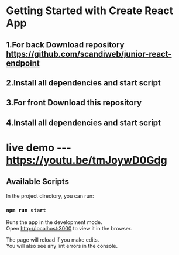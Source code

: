# Getting Started with Create React App

## 1.For back Download  repository https://github.com/scandiweb/junior-react-endpoint  
## 2.Install all dependencies and start script
## 3.For front Download this repository
## 4.Install all dependencies and start script

# live demo  --- https://youtu.be/tmJoywD0Gdg

## Available Scripts

In the project directory, you can run:

### `npm run start`

Runs the app in the development mode.\
Open [http://localhost:3000](http://localhost:3000) to view it in the browser.

The page will reload if you make edits.\
You will also see any lint errors in the console.




